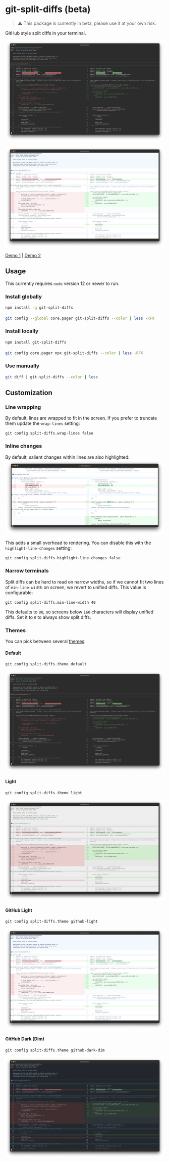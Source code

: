 # git-split-diffs (beta)

> ⚠️ This package is currently in beta, please use it at your own risk.

GitHub style split diffs in your terminal.

![Screenshot of default theme](screenshots/default.png?raw=true)

![Screenshot of github-light theme](screenshots/github-light.png?raw=true)

[Demo 1](https://asciinema.org/a/6MZ4GWjfIyODdts9tjnN0YPy8?t=3) | [Demo 2](https://asciinema.org/a/qqkVNGVX7WyL5PQ3rfXTTISMv?t=3)

## Usage

This currently requires `node` version 12 or newer to run.

### Install globally

```sh
npm install -g git-split-diffs

git config --global core.pager git-split-diffs --color | less -RFX
```

### Install locally

```sh
npm install git-split-diffs

git config core.pager npx git-split-diffs --color | less -RFX
```

### Use manually

```sh
git diff | git-split-diffs --color | less
```

## Customization

### Line wrapping

By default, lines are wrapped to fit in the screen. If you prefer to truncate them update the `wrap-lines` setting:
```
git config split-diffs.wrap-lines false
```

### Inline changes

By default, salient changes within lines are also highlighted:
![Screenshot of inline changes](screenshots/inline-changes.png?raw=true)

This adds a small overhead to rendering. You can disable this with the `highlight-line-changes` setting:
```
git config split-diffs.highlight-line-changes false
```

### Narrow terminals

Split diffs can be hard to read on narrow widths, so if we cannot fit two lines of `min-line-width` on screen, we revert to unified diffs. This value is configurable:
```
git config split-diffs.min-line-width 40
```
This defaults to `80`, so screens below `160` characters will display unified diffs. Set it to `0` to always show split diffs.

### Themes

You can pick between several [themes](src/themeDefinitions.ts):

#### Default

```
git config split-diffs.theme default
```

![Screenshot of default theme](screenshots/default.png?raw=true)


#### Light

```
git config split-diffs.theme light
```

![Screenshot of light theme](screenshots/light.png?raw=true)

#### GitHub Light

```
git config split-diffs.theme github-light
```

![Screenshot of GitHub Light theme](screenshots/github-light.png?raw=true)

#### GitHub Dark (Dim)

```
git config split-diffs.theme github-dark-dim
```

![Screenshot of GitHub Dark (Dim) theme](screenshots/github-dark-dim.png?raw=true)
